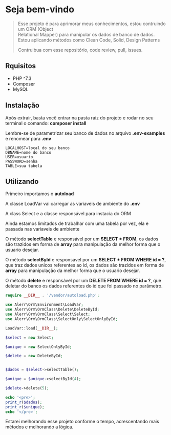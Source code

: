 # Seja bem-vindo
> Esse projeto é para aprimorar meus conhecimentos, estou contruindo um ORM (Object  
> Relational Mapper) para manipular os dados de banco de dados. Estou aplicando métodos como  Clean Code, Solid, Design Patterns
>
> Contruibua com esse repositório, code review, pull, issues.

## Rquisitos 
- PHP ^7.3
- Composer
- MySQL


## Instalação
Após extrair, basta você entrar na pasta raiz do projeto e rodar no seu terminal o comando:
**composer install** 

Lembre-se de parametrizar seu banco de dados no arquivo **.env-examples** e renomear para **.env**

```
LOCALHOST=local do seu banco
DBNAME=nome do banco
USER=usuario 
PASSWORD=senha
TABLE=sua tabela
```

## Utilizando
Primeiro importamos o **autoload**

A classe LoadVar vai carregar as variaveis de ambiente do **.env**

A class Select e a classe responsável para instacia do ORM

Ainda estamos limitados de trabalhar com uma tabela por vez, ela e passada nas variaveis de ambiente

O método **selectTable** e responsável por um **SELECT * FROM**, os dados são trazidos em forma de **array** para manipulação da melhor forma que o usuario desejar.

O método **selectById** e responsável por um **SELECT * FROM WHERE id = ?**, que traz dados unicos referentes ao id, os dados são trazidos em forma de **array** para manipulação da melhor forma que o usuario desejar.

O método **delete** e responsável por um **DELETE FROM WHERE id = ?**, que deletar do banco os dados referentes do id que foi passado no parâmetro.

```php
require __DIR__ . '/vendor/autoload.php';

use Alerr\Orm\Environment\LoadVar;
use Alerr\Orm\OrmClass\Delete\DeleteById;
use Alerr\Orm\OrmClass\Select\Select;
use Alerr\Orm\OrmClass\SelectOnly\SelectOnlyById;

LoadVar::load(__DIR__);

$select = new Select;

$unique = new SelectOnlyById;

$delete = new DeleteById;


$dados = $select->selectTable();

$unique = $unique->selectById(4);

$delete->delete(5);

echo '<pre>';
print_r($dados);
print_r($unique);
echo '</pre>';


```

Estarei melhorando esse projeto conforme o tempo, acrescentando mais métodos e melhorando a lógica.